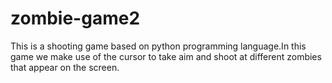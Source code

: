 # zombie-game2
This is a shooting game based on python programming language.In this game we make use of the cursor to take aim and shoot at different zombies that appear on the screen.
